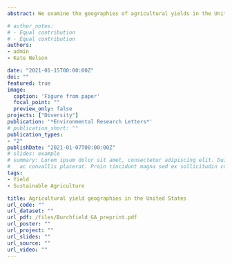```yaml
---
abstract: We examine the geographies of agricultural yields in the United States, home to some of the most productive agricultural systems on the planet. We model and map yield divergence from biophysical expectations and regional norms for five major crops-corn, soy, wheat, alfalfa, and hay-and assess how this divergence interacts with farm-level resources, farm(er) characteristics, and landscape context. Our results highlight the ways in which human activity has reinforced and intensified the yield geographies defined by sun, soil, and water alone. Yield gains brought by human activity are strongly associated with increased expenditure on inputs to production and receipts from federal programs, but not with net revenue gains for farmers. These yield gains vary across operator race, gender, farm size, and major U.S. region. We also find that beyond a threshold, increased input expenditure is associated with marginally decreasing yields, raising important questions about the interactions between yields and farmer livelihoods. We conclude by discussing the importance of broadening the production-centric paradigm that has dominated agricultural innovation over the last century to include the well-being of the farmers and ecological systems on which agricultural production ultimately depends.

# author_notes:
# - Equal contribution
# - Equal contribution
authors:
- admin
- Kate Nelson

date: "2021-01-15T00:00:00Z"
doi: ""
featured: true
image:
  caption: 'Figure from paper'
  focal_point: ""
  preview_only: false
projects: ["Diversity"]
publication: '*Environmental Research Letters*'
# publication_short: ""
publication_types:
- "2"
publishDate: "2021-01-07T00:00:00Z"
# slides: example
# summary: Lorem ipsum dolor sit amet, consectetur adipiscing elit. Duis posuere tellus
#   ac convallis placerat. Proin tincidunt magna sed ex sollicitudin condimentum.
tags:
- Yield
- Sustainable Agriculture

title: Agricultural yield geographies in the United States 
url_code: ""
url_dataset: ""
url_pdf: /files/Burchfield_GA_preprint.pdf
url_poster: ""
url_project: ""
url_slides: ""
url_source: ""
url_video: ""
---
```


